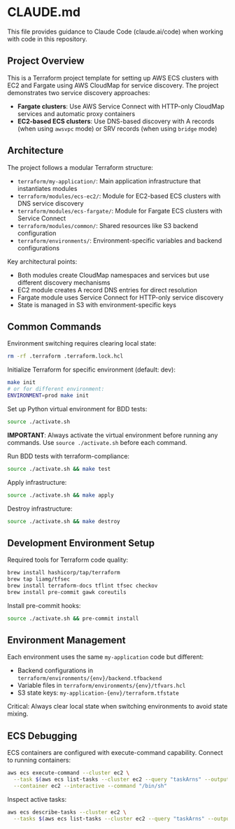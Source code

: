 # CLAUDE.md

This file provides guidance to Claude Code (claude.ai/code) when working with code in this repository.

## Project Overview

This is a Terraform project template for setting up AWS ECS clusters with EC2 and Fargate using AWS CloudMap for service discovery. The project demonstrates two service discovery approaches:

- **Fargate clusters**: Use AWS Service Connect with HTTP-only CloudMap services and automatic proxy containers
- **EC2-based ECS clusters**: Use DNS-based discovery with A records (when using `awsvpc` mode) or SRV records (when using `bridge` mode)

## Architecture

The project follows a modular Terraform structure:

- `terraform/my-application/`: Main application infrastructure that instantiates modules
- `terraform/modules/ecs-ec2/`: Module for EC2-based ECS clusters with DNS service discovery
- `terraform/modules/ecs-fargate/`: Module for Fargate ECS clusters with Service Connect
- `terraform/modules/common/`: Shared resources like S3 backend configuration
- `terraform/environments/`: Environment-specific variables and backend configurations

Key architectural points:
- Both modules create CloudMap namespaces and services but use different discovery mechanisms
- EC2 module creates A record DNS entries for direct resolution
- Fargate module uses Service Connect for HTTP-only service discovery
- State is managed in S3 with environment-specific keys

## Common Commands

Environment switching requires clearing local state:
```bash
rm -rf .terraform .terraform.lock.hcl
```

Initialize Terraform for specific environment (default: dev):
```bash
make init
# or for different environment:
ENVIRONMENT=prod make init
```

Set up Python virtual environment for BDD tests:
```bash
source ./activate.sh
```

**IMPORTANT**: Always activate the virtual environment before running any commands. Use `source ./activate.sh` before each command.

Run BDD tests with terraform-compliance:
```bash
source ./activate.sh && make test
```

Apply infrastructure:
```bash
source ./activate.sh && make apply
```

Destroy infrastructure:
```bash
source ./activate.sh && make destroy
```

## Development Environment Setup

Required tools for Terraform code quality:
```bash
brew install hashicorp/tap/terraform
brew tap liamg/tfsec
brew install terraform-docs tflint tfsec checkov
brew install pre-commit gawk coreutils
```

Install pre-commit hooks:
```bash
source ./activate.sh && pre-commit install
```

## Environment Management

Each environment uses the same `my-application` code but different:
- Backend configurations in `terraform/environments/{env}/backend.tfbackend`
- Variable files in `terraform/environments/{env}/tfvars.hcl`
- S3 state keys: `my-application-{env}/terraform.tfstate`

Critical: Always clear local state when switching environments to avoid state mixing.

## ECS Debugging

ECS containers are configured with execute-command capability. Connect to running containers:
```bash
aws ecs execute-command --cluster ec2 \
  --task $(aws ecs list-tasks --cluster ec2 --query "taskArns" --output text) \
  --container ec2 --interactive --command "/bin/sh"
```

Inspect active tasks:
```bash
aws ecs describe-tasks --cluster ec2 \
  --tasks $(aws ecs list-tasks --cluster ec2 --query "taskArns" --output text)
```
